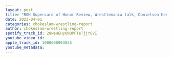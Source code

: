 ```yaml
---
layout: post
title: "ROH Supercard of Honor Review, Wrestlemania talk, Danielson heel turn plus more"
date: 2023-04-01
categories: chokeslam-wrestling-report
author: chokeslam-wrestling-report
spotify_track_id: 28waHEHy0NQPPTeTjjY6VI
youtube_video_id: 
apple_track_id: 1000606903835
youtube_metadata: 
---
```

